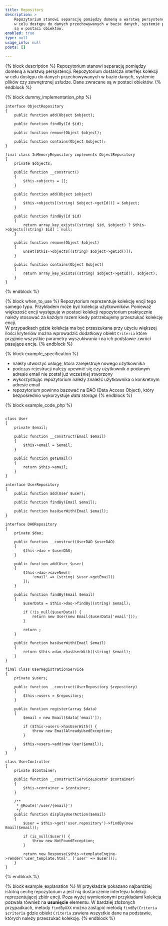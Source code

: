 ```yaml
---
title: Repository
description: >
    Repozytorium stanowi separację pomiędzy domeną a warstwą persystencji. Repozytorium dostarcza interfejs kolekcji
    w celu dostępu do danych przechowywanych w bazie danych, systemie plików czy zewnętrznej usłudze. Dane zwracane
    są w postaci obiektów.
enabled: true
type: null 
usage_info: null
posts: []

---
```

{% block description %}
Repozytorium stanowi separację pomiędzy domeną a warstwą persystencji. Repozytorium dostarcza interfejs kolekcji
w celu dostępu do danych przechowywanych w bazie danych, systemie plików czy zewnętrznej usłudze. Dane zwracane
są w postaci obiektów.
{% endblock %}

{% block dummy_implementation_php %}
```language-php
interface ObjectRepository
{
    public function add(Object $object);
    
    public function findBy(Id $id);
    
    public function remove(Object $object);
    
    public function contains(Object $object);
}

final class InMemoryRepository implements ObjectRepository
{
    private $objects;
    
    public function __construct()
    {
        $this->objects = [];    
    }
    
    public function add(Object $object)
    {
        $this->objects[(string) $object->getId()] = $object;
    }
    
    public function findBy(Id $id)
    {
        return array_key_exists((string) $id, $object) ? $this->objects[(string) $id] : null;
    }
    
    public function remove(Object $object)
    {
        unset($this->objects[(string) $object->getId()]);
    }
    
    public function contains(Object $object)
    {
        return array_key_exists((string) $object->getId(), $object);
    }
}
```
{% endblock %}

{% block when_to_use %}
Repozytorium reprezentuje kolekcję encji tego samego typu. Przykładem może być kolekcja użytkowników. 
Ponieważ większość encji występuje w postaci kolekcji repozytorium praktycznie należy stosować za każdym razem
kiedy potrzebujemy przeszukać kolekcję encji.  
W przypadkach gdzie kolekcja ma być przeszukana przy użyciu większej ilości kryteriów można wprowadzić dodatkowy obiekt
``Criteria`` które przyjmie wszystkie parametry wyszukiwania i na ich podstawie zwróci pasujące encje. 
{% endblock %}

{% block example_specification %}
- należy utworzyć usługę, która zarejestruje nowego użytkownika
- podczas rejestracji należy upewnić się czy użytkownik o podanym adresie email nie został już wcześniej stworzony
- wykorzystując repozytorium należy znaleźć użytkownika o konkretnym adresie email
- repozytorium powinno bazować na DAO (Data Access Object), który bezpośrednio wykorzystuje *data storage*
{% endblock %}

{% block example_code_php %}
```language-php

class User
{
    private $email;
    
    public function __construct(Email $email)
    {
        $this->email = $email;    
    }
    
    public function getEmail()
    {
        return $this->email;   
    }
}

interface UserRepository
{
    public function add(User $user);
    
    public function findBy(Email $email);
    
    public function hasUserWith(Email $email);
}

interface DAORepository
{
    private $dao;
    
    public function __construct(UserDAO $userDAO)
    {
        $this->dao = $userDAO;
    }
    
    public function add(User $user)
    {
        $this->dao->saveNew([
            'email' => (string) $user->getEmail()
        ]);
    }
    
    public function findBy(Email $email)
    {
        $userData = $this->dao->findBy((string) $email);
        
        if (!is_null($userData)) { 
            return new User(new Email($userData['email']));
        }
        
        return ;
    }
    
    public function hasUserWith(Email $email)
    {
        return $this->dao->hasUserWith((string) $email);
    }
}

final class UserRegistrationService
{
    private $users;
    
    public function __construct(UserRepository $repository)
    {
        $this->users = $repository;
    }
    
    public function register(array $data)
    {
        $email = new Email($data['email']);
        
        if ($this->users->hasUserWith() {
            throw new EmailAlreadyUsedException;
        }
        
        $this->users->add(new User($email));
    }
}

class UserController
{
    private $container; 
    
    public function __construct(ServiceLocator $container)
    {
        $this->container = $container;    
    }
    
    /**
     * @Route('/user/{email}')
     */
    public function displayUserAction($email)
    {
        $user = $this->get('user.repository')->findBy(new Email($email));
        
        if (is_null($user)) {
            throw new NotFoundException;
        }
        
        return new Response($this->templateEngine->render('user_template.html', ['user' => $user]));
    }
}
```
{% endblock %}

{% block example_explanation %}
W przykładzie pokazano najbardziej istotną cechę repozytorium a jest nią dostarczenie interfejsu kolekcji 
reprezentującej zbiór encji. Poza wyżej wymienionymi przykładami kolekcja pozwala również na **usunięcie** elementu.
W bardziej złożonych przypadkach, metody ``findByXXX`` można zastąpić metodą ``findBy(Criteria $criteria`` gdzie
obiekt ``Criteria`` zawiera wszystkie dane na podstawie, których należy przeszukać kolekcję.
{% endblock %}

